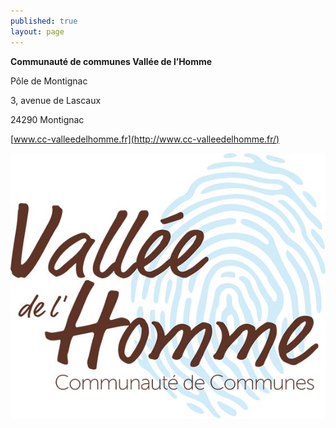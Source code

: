 ```yaml
---
published: true
layout: page
---
```


**Communauté de communes Vallée de l’Homme**

Pôle de Montignac

3, avenue de Lascaux

24290 Montignac

[www.cc-valleedelhomme.fr](http://www.cc-valleedelhomme.fr/)

![](/data/images/9/portrait/LogotypeCCVH-WEB.jpg)